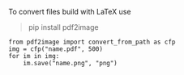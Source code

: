 To convert files build with LaTeX use

> pip install pdf2image

~~~~
from pdf2image import convert_from_path as cfp
img = cfp("name.pdf", 500)
for im in img:
    im.save("name.png", "png")
~~~~